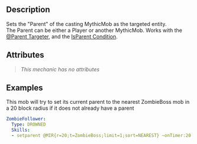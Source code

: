 ## Description
Sets the "Parent" of the casting MythicMob as the targeted entity.  
The Parent can be either a Player or another MythicMob.
Works with the [@Parent Targeter](/mythiccraft/MythicMobs/-/wikis/Skills/Targeters/Parent), and the [IsParent Condition](/mythiccraft/MythicMobs/-/wikis/skills/conditions/IsParent).

## Attributes
>*This mechanic has no attributes*


## Examples
This mob will try to set its current parent to the nearest ZombieBoss mob in a 20 block radius if it does not already have a parent
```yaml
ZombieFollower:
  Type: DROWNED
  Skills:
  - setparent @MIR{r=20;t=ZombieBoss;limit=1;sort=NEAREST} ~onTimer:20 ?!hasparent
```
